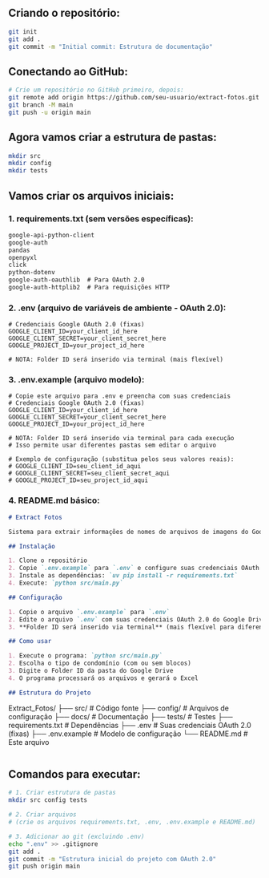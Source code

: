## **Criando o repositório:**

```bash
git init
git add .
git commit -m "Initial commit: Estrutura de documentação"
```

## **Conectando ao GitHub:**

```bash
# Crie um repositório no GitHub primeiro, depois:
git remote add origin https://github.com/seu-usuario/extract-fotos.git
git branch -M main
git push -u origin main
```

## **Agora vamos criar a estrutura de pastas:**

```bash
mkdir src
mkdir config
mkdir tests
```

## **Vamos criar os arquivos iniciais:**

### **1. requirements.txt (sem versões específicas):**
```txt
google-api-python-client
google-auth
pandas
openpyxl
click
python-dotenv
google-auth-oauthlib  # Para OAuth 2.0
google-auth-httplib2  # Para requisições HTTP
```

### **2. .env (arquivo de variáveis de ambiente - OAuth 2.0):**
```env
# Credenciais Google OAuth 2.0 (fixas)
GOOGLE_CLIENT_ID=your_client_id_here
GOOGLE_CLIENT_SECRET=your_client_secret_here
GOOGLE_PROJECT_ID=your_project_id_here

# NOTA: Folder ID será inserido via terminal (mais flexível)
```

### **3. .env.example (arquivo modelo):**
```env
# Copie este arquivo para .env e preencha com suas credenciais
# Credenciais Google OAuth 2.0 (fixas)
GOOGLE_CLIENT_ID=your_client_id_here
GOOGLE_CLIENT_SECRET=your_client_secret_here
GOOGLE_PROJECT_ID=your_project_id_here

# NOTA: Folder ID será inserido via terminal para cada execução
# Isso permite usar diferentes pastas sem editar o arquivo

# Exemplo de configuração (substitua pelos seus valores reais):
# GOOGLE_CLIENT_ID=seu_client_id_aqui
# GOOGLE_CLIENT_SECRET=seu_client_secret_aqui
# GOOGLE_PROJECT_ID=seu_project_id_aqui
```

### **4. README.md básico:**
```markdown
# Extract Fotos

Sistema para extrair informações de nomes de arquivos de imagens do Google Drive e organizá-las em planilhas Excel.

## Instalação

1. Clone o repositório
2. Copie `.env.example` para `.env` e configure suas credenciais OAuth 2.0
3. Instale as dependências: `uv pip install -r requirements.txt`
4. Execute: `python src/main.py`

## Configuração

1. Copie o arquivo `.env.example` para `.env`
2. Edite o arquivo `.env` com suas credenciais OAuth 2.0 do Google Drive
3. **Folder ID será inserido via terminal** (mais flexível para diferentes condomínios)

## Como usar

1. Execute o programa: `python src/main.py`
2. Escolha o tipo de condomínio (com ou sem blocos)
3. Digite o Folder ID da pasta do Google Drive
4. O programa processará os arquivos e gerará o Excel

## Estrutura do Projeto

```
Extract_Fotos/
├── src/                    # Código fonte
├── config/                 # Arquivos de configuração
├── docs/                   # Documentação
├── tests/                  # Testes
├── requirements.txt        # Dependências
├── .env                    # Suas credenciais OAuth 2.0 (fixas)
├── .env.example           # Modelo de configuração
└── README.md              # Este arquivo
```
```

## **Comandos para executar:**

```bash
# 1. Criar estrutura de pastas
mkdir src config tests

# 2. Criar arquivos
# (crie os arquivos requirements.txt, .env, .env.example e README.md)

# 3. Adicionar ao git (excluindo .env)
echo ".env" >> .gitignore
git add .
git commit -m "Estrutura inicial do projeto com OAuth 2.0"
git push origin main
```